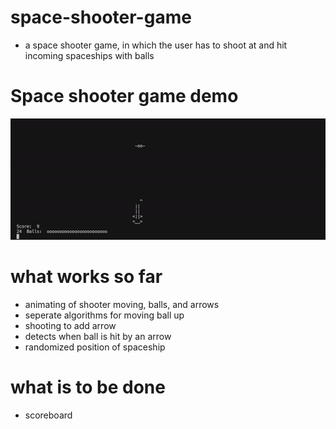 # space-shooter-game
- a space shooter game, in which the user has to shoot at and hit incoming spaceships with balls
# Space shooter game demo
![](space_shooter_demo.gif)
# what works so far
- animating of shooter moving, balls, and arrows
- seperate algorithms for moving ball up
- shooting to add arrow
- detects when ball is hit by an arrow
- randomized position of spaceship
# what is to be done
- scoreboard
